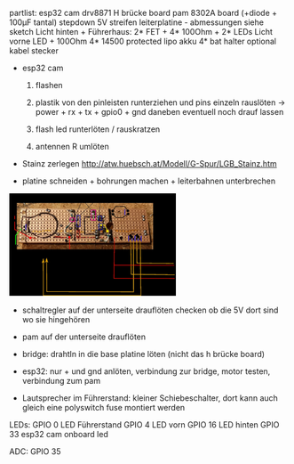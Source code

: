 partlist:
esp32 cam
drv8871 H brücke board
pam 8302A board (+diode + 100µF tantal)
stepdown 5V
streifen leiterplatine - abmessungen siehe sketch
Licht hinten + Führerhaus: 2* FET + 4* 100Ohm + 2* LEDs
Licht vorne LED + 100Ohm
4* 14500 protected lipo akku
4* bat halter
optional kabel stecker

* esp32 cam
   1. flashen
   2. plastik von den pinleisten runterziehen und pins einzeln rauslöten -> power + rx + tx + gpio0 + gnd daneben eventuell noch drauf lassen

   3. flash led runterlöten / rauskratzen
   4. antennen R umlöten

* Stainz zerlegen
   http://atw.huebsch.at/Modell/G-Spur/LGB_Stainz.htm

* platine schneiden + bohrungen machen + leiterbahnen unterbrechen

<img src="img_stainz_platine.jpg" alt="Ikea Braunit & Pins" width="300"/>

* schaltregler auf der unterseite drauflöten
   checken ob die 5V dort sind wo sie hingehören

* pam auf der unterseite drauflöten

* bridge: drahtln in die base platine löten (nicht das h brücke board)

* esp32: nur + und gnd anlöten, verbindung zur bridge, motor testen, verbindung zum pam

* Lautsprecher im Führerstand: kleiner Schiebeschalter, dort kann auch gleich eine polyswitch fuse montiert werden

LEDs:
GPIO 0  LED Führerstand
GPIO 4  LED vorn
GPIO 16 LED hinten
GPIO 33 esp32 cam onboard led

ADC:
GPIO 35

